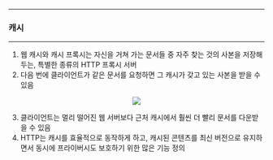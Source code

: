 -----
### 캐시
-----
1. 웹 캐시와 캐시 프록시는 자신을 거쳐 가는 문서들 중 자주 찾는 것의 사본을 저장해두는, 특별한 종류의 HTTP 프록시 서버
2. 다음 번에 클라이언트가 같은 문서를 요청하면 그 캐시가 갖고 있는 사본을 받을 수 있음
<div align="center">
<img src="https://github.com/user-attachments/assets/1536bc9f-73d2-46ee-a929-06dc4d235513">
</div>

3. 클라이언트는 멀리 떨어진 웹 서버보다 근처 캐시에서 훨씬 더 빨리 문서를 다운받을 수 있음
4. HTTP는 캐시를 효율적으로 동작하게 하고, 캐시된 콘텐츠를 최신 버전으로 유지하면서 동시에 프라이버시도 보호하기 위한 많은 기능 정의
